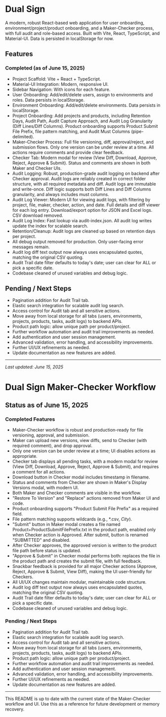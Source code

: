 # Dual Sign

A modern, robust React-based web application for user onboarding, environment/project/product onboarding, and a Maker-Checker process, with full audit and role-based access. Built with Vite, React, TypeScript, and Material-UI. Data is persisted in localStorage for now.

## Features

### Completed (as of June 15, 2025)

- Project Scaffold: Vite + React + TypeScript.
- Material-UI Integration: Modern, responsive UI.
- Sidebar Navigation: With icons for each feature.
- User Onboarding: Add/edit/delete users, assign to environments and roles. Data persists in localStorage.
- Environment Onboarding: Add/edit/delete environments. Data persists in localStorage.
- Project Onboarding: Add projects and products, including Retention Days, Audit Path, Audit Capture Approach, and Audit Log Granularity (Diff Lines/Diff Columns). Product onboarding supports Product Submit File Prefix, file pattern matching, and Audit Must Columns (pipe-delimited).
- Maker-Checker Process: Full file versioning, diff, approval/reject, and submission flows. Only one version can be under review at a time. All actions require comments and provide clear feedback.
- Checker Tab: Modern modal for review (View Diff, Download, Approve, Reject, Approve & Submit). Status and comments are shown in both Maker and Checker UIs.
- Audit Logging: Robust, production-grade audit logging on backend after Checker approval. Audit logs are reliably created in correct folder structure, with all required metadata and diff. Audit logs are immutable and write-once. Diff logic supports both Diff Lines and Diff Columns granularity, and always includes must columns.
- Audit Log Viewer: Modern UI for viewing audit logs, with filtering by project, file, maker, checker, action, and date. Full details and diff viewer for each log entry. Download/export option for JSON and Excel logs. CSV download removed.
- Audit Log Index: Fast lookup via audit-index.json. All audit log writes update the index for scalable search.
- Retention/Cleanup: Audit logs are cleaned up based on retention days per project.
- All debug output removed for production. Only user-facing error messages remain.
- Audit log diff text output now always uses encapsulated quotes, matching the original CSV quoting.
- Audit Trail date filter defaults to today's date; user can clear for ALL or pick a specific date.
- Codebase cleaned of unused variables and debug logic.

## Pending / Next Steps

- Pagination addition for Audit Trail tab.
- Elastic search integration for scalable audit log search.
- Access control for Audit tab and all sensitive actions.
- Move away from local storage for all tabs (users, environments, projects, products, tasks, audit logs) to backend APIs.
- Product path logic: allow unique path per product/project.
- Further workflow automation and audit trail improvements as needed.
- Add authentication and user session management.
- Advanced validation, error handling, and accessibility improvements.
- Further UI/UX refinements as needed.
- Update documentation as new features are added.

---

_Last updated: June 15, 2025_

# Dual Sign Maker-Checker Workflow

## Status as of June 15, 2025

### Completed Features

- Maker-Checker workflow is robust and production-ready for file versioning, approval, and submission.
- Maker can upload new versions, view diffs, send to Checker (with required comment), and drop approval.
- Only one version can be under review at a time; UI disables actions as appropriate.
- Checker tab displays all pending tasks, with a modern modal for review (View Diff, Download, Approve, Reject, Approve & Submit), and requires a comment for all actions.
- Download button in Checker modal includes timestamp in filename.
- Status and comments from Checker are shown in Maker's Display Versions modal, with modern UI.
- Both Maker and Checker comments are visible in the workflow.
- "Restore To Version" and "Replace" actions removed from Maker UI and code.
- Product onboarding supports "Product Submit File Prefix" as a required field.
- File pattern matching supports wildcards (e.g., *.csv, *City*).
- "Submit" button in Maker modal creates a file named Product+ProductSubmitFilePrefix.txt in the product path, enabled only when Checker action is Approved. After submit, button is renamed "SUBMITTED" and disabled.
- After Checker approves, the approved version is written to the product file path before status is updated.
- "Approve & Submit" in Checker modal performs both: replaces the file in the product path and creates the submit file, with full feedback.
- Snackbar feedback is provided for all major Checker actions (Approve, Reject, Approve & Submit, View Diff), making the UI user-friendly for Checkers.
- All UI/UX changes maintain modular, maintainable code structure.
- Audit log diff text output now always uses encapsulated quotes, matching the original CSV quoting.
- Audit Trail date filter defaults to today's date; user can clear for ALL or pick a specific date.
- Codebase cleaned of unused variables and debug logic.

### Pending / Next Steps

- Pagination addition for Audit Trail tab.
- Elastic search integration for scalable audit log search.
- Access control for Audit tab and all sensitive actions.
- Move away from local storage for all tabs (users, environments, projects, products, tasks, audit logs) to backend APIs.
- Product path logic: allow unique path per product/project.
- Further workflow automation and audit trail improvements as needed.
- Add authentication and user session management.
- Advanced validation, error handling, and accessibility improvements.
- Further UI/UX refinements as needed.
- Update documentation as new features are added.

---

This README is up to date with the current state of the Maker-Checker workflow and UI. Use this as a reference for future development or memory recovery.
